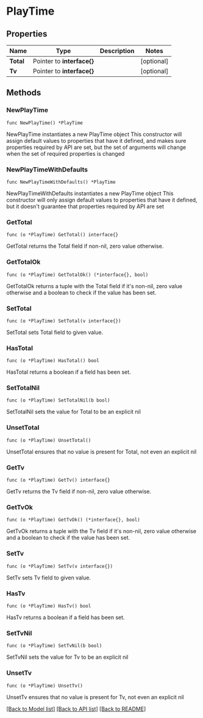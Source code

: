# PlayTime

## Properties

Name | Type | Description | Notes
------------ | ------------- | ------------- | -------------
**Total** | Pointer to **interface{}** |  | [optional] 
**Tv** | Pointer to **interface{}** |  | [optional] 

## Methods

### NewPlayTime

`func NewPlayTime() *PlayTime`

NewPlayTime instantiates a new PlayTime object
This constructor will assign default values to properties that have it defined,
and makes sure properties required by API are set, but the set of arguments
will change when the set of required properties is changed

### NewPlayTimeWithDefaults

`func NewPlayTimeWithDefaults() *PlayTime`

NewPlayTimeWithDefaults instantiates a new PlayTime object
This constructor will only assign default values to properties that have it defined,
but it doesn't guarantee that properties required by API are set

### GetTotal

`func (o *PlayTime) GetTotal() interface{}`

GetTotal returns the Total field if non-nil, zero value otherwise.

### GetTotalOk

`func (o *PlayTime) GetTotalOk() (*interface{}, bool)`

GetTotalOk returns a tuple with the Total field if it's non-nil, zero value otherwise
and a boolean to check if the value has been set.

### SetTotal

`func (o *PlayTime) SetTotal(v interface{})`

SetTotal sets Total field to given value.

### HasTotal

`func (o *PlayTime) HasTotal() bool`

HasTotal returns a boolean if a field has been set.

### SetTotalNil

`func (o *PlayTime) SetTotalNil(b bool)`

 SetTotalNil sets the value for Total to be an explicit nil

### UnsetTotal
`func (o *PlayTime) UnsetTotal()`

UnsetTotal ensures that no value is present for Total, not even an explicit nil
### GetTv

`func (o *PlayTime) GetTv() interface{}`

GetTv returns the Tv field if non-nil, zero value otherwise.

### GetTvOk

`func (o *PlayTime) GetTvOk() (*interface{}, bool)`

GetTvOk returns a tuple with the Tv field if it's non-nil, zero value otherwise
and a boolean to check if the value has been set.

### SetTv

`func (o *PlayTime) SetTv(v interface{})`

SetTv sets Tv field to given value.

### HasTv

`func (o *PlayTime) HasTv() bool`

HasTv returns a boolean if a field has been set.

### SetTvNil

`func (o *PlayTime) SetTvNil(b bool)`

 SetTvNil sets the value for Tv to be an explicit nil

### UnsetTv
`func (o *PlayTime) UnsetTv()`

UnsetTv ensures that no value is present for Tv, not even an explicit nil

[[Back to Model list]](../README.md#documentation-for-models) [[Back to API list]](../README.md#documentation-for-api-endpoints) [[Back to README]](../README.md)


